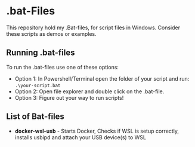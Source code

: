# .bat-Files

This repository hold my .Bat-files, for script files in Windows. Consider these scripts as demos or examples.


## Running .bat-files

To run the .bat-files use one of these options:

- Option 1: In Powershell/Terminal open the folder of your script and run: `.\your-script.bat`
- Option 2: Open file explorer and double click on the .bat-file.
- Option 3: Figure out your way to run scripts!

## List of Bat-files

- **docker-wsl-usb** - Starts Docker, Checks if WSL is setup correctly, installs usbipd and attach your USB device(s) to WSL

